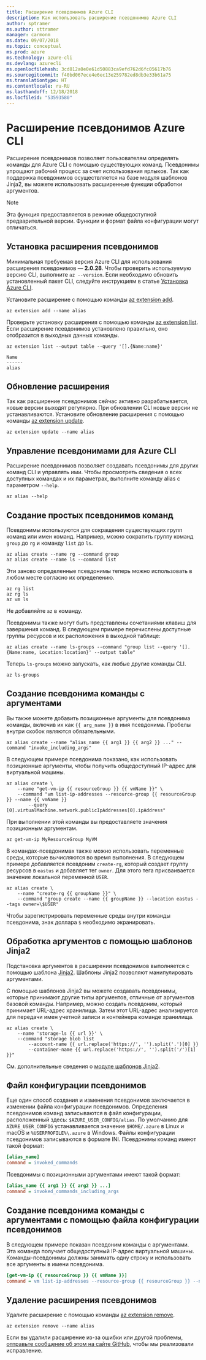 ```yaml
---
title: Расширение псевдонимов Azure CLI
description: Как использовать расширение псевдонимов Azure CLI
author: sptramer
ms.author: sttramer
manager: carmonm
ms.date: 09/07/2018
ms.topic: conceptual
ms.prod: azure
ms.technology: azure-cli
ms.devlang: azurecli
ms.openlocfilehash: 3cd812a0e0e61d50883ca9efd762d6fc05617b76
ms.sourcegitcommit: f40bd067ece4e6ec13e259782ed8db3e33b61a75
ms.translationtype: HT
ms.contentlocale: ru-RU
ms.lasthandoff: 12/18/2018
ms.locfileid: "53593580"
---
```

# <a name="the-azure-cli-alias-extension"></a>Расширение псевдонимов Azure CLI

Расширение псевдонимов позволяет пользователям определять команды для Azure CLI с помощью существующих команд. Псевдонимы упрощают рабочий процесс за счет использования ярлыков. Так как поддержка псевдонимов осуществляется на базе модуля шаблонов Jinja2, вы можете использовать расширенные функции обработки аргументов.

> [!NOTE]
> Эта функция предоставляется в режиме общедоступной предварительной версии. Функции и формат файла конфигурации могут отличаться.

## <a name="install-the-alias-extension"></a>Установка расширения псевдонимов

Минимальная требуемая версия Azure CLI для использования расширения псевдонимов — **2.0.28**. Чтобы проверить используемую версию CLI, выполните `az --version`. Если необходимо обновить установленный пакет CLI, следуйте инструкциям в статье [Установка Azure CLI](./install-azure-cli.md).

Установите расширение с помощью команды [az extension add](/cli/azure/extension#az-extension-add).

```azurecli-interactive
az extension add --name alias
```

Проверьте установку расширения с помощью команды [az extension list](/cli/azure/extension#az-extension-list). Если расширение псевдонимов установлено правильно, оно отобразится в выходных данных команды.

```azurecli-interactive
az extension list --output table --query '[].{Name:name}'
```

```output
Name
------
alias
```

## <a name="keep-the-extension-up-to-date"></a>Обновление расширения

Так как расширение псевдонимов сейчас активно разрабатывается, новые версии выходят регулярно. При обновлении CLI новые версии не устанавливаются. Установите обновление расширения с помощью команды [az extension update](/cli/azure/extension#az-extension-update).

```azurecli-interactive
az extension update --name alias
```

## <a name="manage-aliases-for-the-azure-cli"></a>Управление псевдонимами для Azure CLI

Расширение псевдонимов позволяет создавать псевдонимы для других команд CLI и управлять ими. Чтобы просмотреть сведения о всех доступных командах и их параметрах, выполните команду alias с параметром `--help`.

```azurecli-interactive
az alias --help
```

## <a name="create-simple-alias-commands"></a>Создание простых псевдонимов команд

Псевдонимы используются для сокращения существующих групп команд или имен команд. Например, можно сократить группу команд `group` до `rg` и команду `list` до `ls`.

```azurecli-interactive
az alias create --name rg --command group
az alias create --name ls --command list
```

Эти заново определенные псевдонимы теперь можно использовать в любом месте согласно их определению.

```azurecli-interactive
az rg list
az rg ls
az vm ls
```

Не добавляйте `az` в команду.

Псевдонимы также могут быть представлены сочетаниями клавиш для завершения команд. В следующем примере перечислены доступные группы ресурсов и их расположения в выходной таблице:

```azurecli-interactive
az alias create --name ls-groups --command "group list --query '[].{Name:name, Location:location}' --output table"
```

Теперь `ls-groups` можно запускать, как любые другие команды CLI.

```azurecli-interactive
az ls-groups
```

## <a name="create-an-alias-command-with-arguments"></a>Создание псевдонима команды с аргументами

Вы также можете добавить позиционные аргументы для псевдонима команды, включив их как `{{ arg_name }}` в имя псевдонима. Пробелы внутри скобок являются обязательными.

```azurecli-interactive
az alias create --name "alias_name {{ arg1 }} {{ arg2 }} ..." --command "invoke_including_args"
```

В следующем примере псевдонима показано, как использовать позиционные аргументы, чтобы получить общедоступный IP-адрес для виртуальной машины.

```azurecli-interactive
az alias create \
    --name "get-vm-ip {{ resourceGroup }} {{ vmName }}" \
    --command "vm list-ip-addresses --resource-group {{ resourceGroup }} --name {{ vmName }}
        --query [0].virtualMachine.network.publicIpAddresses[0].ipAddress"
```

При выполнении этой команды вы предоставляете значения позиционным аргументам.

```azurecli-interactive
az get-vm-ip MyResourceGroup MyVM
```

В командах-псевдонимах также можно использовать переменные среды, которые вычисляются во время выполнения. В следующем примере добавляется псевдоним `create-rg`, который создает группу ресурсов в `eastus` и добавляет тег `owner`. Для этого тега присваивается значение локальной переменной `USER`.

```azurecli-interactive
az alias create \
    --name "create-rg {{ groupName }}" \
    --command "group create --name {{ groupName }} --location eastus --tags owner=\$USER"
```

Чтобы зарегистрировать переменные среды внутри команды псевдонима, знак доллара `$` необходимо экранировать.

## <a name="process-arguments-using-jinja2-templates"></a>Обработка аргументов с помощью шаблонов Jinja2

Подстановка аргументов в расширении псевдонимов выполняется с помощью шаблона [Jinja2](http://jinja.pocoo.org/docs/2.10/). Шаблоны Jinja2 позволяют манипулировать аргументами.

С помощью шаблонов Jinja2 вы можете создавать псевдонимы, которые принимают другие типы аргументов, отличные от аргументов базовой команды. Например, можно создать псевдоним, который принимает URL-адрес хранилища. Затем этот URL-адрес анализируется для передачи имен учетной записи и контейнера команде хранилища.

```azurecli-interactive
az alias create \
    --name 'storage-ls {{ url }}' \
    --command "storage blob list
        --account-name {{ url.replace('https://', '').split('.')[0] }}
        --container-name {{ url.replace('https://', '').split('/')[1] }}"
```

См. дополнительные сведения о [модуле шаблонов Jinja2](http://jinja.pocoo.org/docs/2.10/templates/).

## <a name="alias-configuration-file"></a>Файл конфигурации псевдонимов

Еще один способ создания и изменения псевдонимов заключается в изменении файла конфигурации псевдонимов. Определения псевдонимов команд записываются в файл конфигурации, расположенный здесь: `$AZURE_USER_CONFIG/alias`. По умолчанию для `AZURE_USER_CONFIG` устанавливается значение `$HOME/.azure` в Linux и macOS и `%USERPROFILE%\.azure` в Windows. Файлы конфигурации псевдонимов записываются в формате INI. Псевдонимы команд имеют такой формат:

```ini
[alias_name]
command = invoked_commands
```

Псевдонимы с позиционными аргументами имеют такой формат:

```ini
[alias_name {{ arg1 }} {{ arg2 }} ...]
command = invoked_commands_including_args
```

## <a name="create-an-alias-command-with-arguments-via-the-alias-configuration-file"></a>Создание псевдонима команды с аргументами с помощью файла конфигурации псевдонимов

В следующем примере показан псевдоним команды с аргументами. Эта команда получает общедоступный IP-адрес виртуальной машины. Команды-псевдонимы должны занимать одну строку и использовать все аргументы в имени псевдонима.

```ini
[get-vm-ip {{ resourceGroup }} {{ vmName }}]
command = vm list-ip-addresses --resource-group {{ resourceGroup }} --name {{ vmName }} --query [0].virtualMachine.network.publicIpAddresses[0].ipAddress
```

## <a name="uninstall-the-alias-extension"></a>Удаление расширения псевдонимов

Удалите расширение с помощью команды [az extension remove](/cli/azure/extension#az-extension-remove).

```azurecli-interactive
az extension remove --name alias
```

Если вы удалили расширение из-за ошибки или другой проблемы, [отправьте сообщение об этом на сайте GitHub](https://github.com/Azure/azure-cli-extensions/issues), чтобы мы реализовали исправление.
